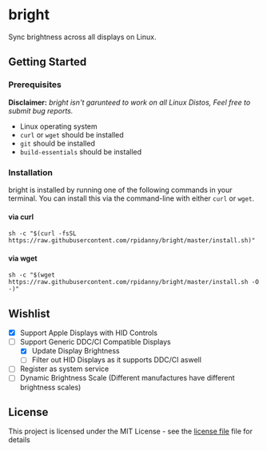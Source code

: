 # bright

Sync brightness across all displays on Linux.

## Getting Started

### Prerequisites

__Disclaimer:__ _bright isn't garunteed to work on all Linux Distos, Feel free to submit bug reports._

* Linux operating system
* `curl` or `wget` should be installed
* `git` should be installed
* `build-essentials` should be installed

### Installation

bright is installed by running one of the following commands in your terminal. You can install this via the command-line with either `curl` or `wget`.

#### via curl

```shell
sh -c "$(curl -fsSL https://raw.githubusercontent.com/rpidanny/bright/master/install.sh)"
```

#### via wget

```shell
sh -c "$(wget https://raw.githubusercontent.com/rpidanny/bright/master/install.sh -O -)"
```

## Wishlist

* [x] Support Apple Displays with HID Controls
* [ ] Support Generic DDC/CI Compatible Displays
  * [x] Update Display Brightness
  * [ ] Filter out HID Displays as it supports DDC/CI aswell
* [ ] Register as system service
* [ ] Dynamic Brightness Scale (Different manufactures have different brightness scales)

## License

This project is licensed under the MIT License - see the [license file](LICENSE) file for details